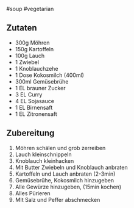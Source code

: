 #soup #vegetarian 

## Zutaten
* 300g Möhren
* 150g Kartoffeln
* 100g Lauch
* 1 Zwiebel
* 1 Knoblauchzehe
* 1 Dose Kokosmilch (400ml)
* 300ml Gemüsebrühe
* 1 EL brauner Zucker
* 3 EL Curry
* 4 EL Sojasauce
* 1 EL Birnensaft
* 1 EL Zitronensaft

## Zubereitung
1. Möhren schälen und grob zerreiben
2. Lauch kleinschnippeln
3. Knoblauch kleinhacken
4. Mit Butter Zwiebeln und Knoblauch anbraten
5. Kartoffeln und Lauch anbraten (2-3min)
6. Gemüsebrühe, Kokosmilch hinzugeben
7. Alle Gewürze hinzugeben, (15min kochen)
8. Alles Pürieren
9. MIt Salz und Peffer abschmecken
